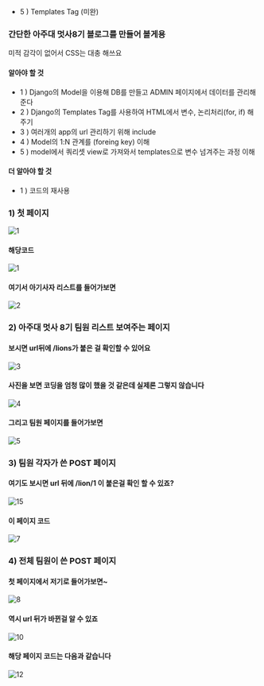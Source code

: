 - 5 ) Templates Tag (미완)
### 간단한 아주대 멋사8기 블로그를 만들어 볼게용
미적 감각이 없어서 CSS는 대충 해쓰요<br/>
#### 알아야 할 것
- 1 ) Django의 Model을 이용해 DB를 만들고 ADMIN 페이지에서 데이터를 관리해준다
- 2 ) Django의 Templates Tag를 사용하여 HTML에서 변수, 논리처리(for, if) 해주기 
- 3 ) 여러개의 app의 url 관리하기 위해 include 
- 4 ) Model의 1:N 관계를 (foreing key) 이해
- 5 ) model에서 쿼리셋 view로 가져와서 templates으로 변수 넘겨주는 과정 이해

#### 더 알아야 할 것
- 1 ) 코드의 재사용
### 1) 첫 페이지
![1](https://user-images.githubusercontent.com/48672212/79045788-dbc71100-7c47-11ea-9bbf-ed2a2915eb0c.JPG)
<br/>
#### 해당코드
![1](https://user-images.githubusercontent.com/48672212/79046874-4bd89580-7c4e-11ea-88ab-eb90b672e800.JPG)
#### 여기서 아기사자 리스트를 들어가보면
![2](https://user-images.githubusercontent.com/48672212/79045810-0913bf00-7c48-11ea-847f-2a4962f9d3eb.png)
### 2) 아주대 멋사 8기 팀원 리스트 보여주는 페이지
#### 보시면 url뒤에 /lions가 붙은 걸 확인할 수 있어요
![3](https://user-images.githubusercontent.com/48672212/79045851-5b54e000-7c48-11ea-9f7a-478a4d44bfe1.JPG)
<br/>
#### 사진을 보면 코딩을 엄청 많이 했을 것 같은데 실제론 그렇지 않습니다
![4](https://user-images.githubusercontent.com/48672212/79045881-87706100-7c48-11ea-97fd-676e950ab663.JPG)<br/>
#### 그리고 팀원 페이지를 들어가보면
![5](https://user-images.githubusercontent.com/48672212/79045905-acfd6a80-7c48-11ea-9425-00fddf32fbff.png)
### 3) 팀원 각자가 쓴 POST 페이지
#### 여기도 보시면 url 뒤에 /lion/1 이 붙은걸 확인 할 수 있죠?
![15](https://user-images.githubusercontent.com/48672212/79045935-cef6ed00-7c48-11ea-932d-7fbb7f2c5be8.JPG)
#### 이 페이지 코드
![7](https://user-images.githubusercontent.com/48672212/79045980-fcdc3180-7c48-11ea-8842-f199d3cf2908.JPG)
### 4) 전체 팀원이 쓴 POST 페이지
#### 첫 페이지에서 저기로 들어가보면~
![8](https://user-images.githubusercontent.com/48672212/79046000-18473c80-7c49-11ea-90e6-dce7c06a7344.png)
<br/>
#### 역시 url 뒤가 바뀐걸 알 수 있죠
![10](https://user-images.githubusercontent.com/48672212/79046017-33b24780-7c49-11ea-93c8-b2025e2989f2.JPG)
#### 해당 페이지 코드는 다음과 같습니다
![12](https://user-images.githubusercontent.com/48672212/79046034-43ca2700-7c49-11ea-81da-cc0c506b0a2c.JPG)
